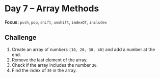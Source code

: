 # Day 7 – Array Methods

**Focus:** `push`, `pop`, `shift`, `unshift`, `indexOf`, `includes`

## Challenge

1. Create an array of numbers `[10, 20, 30, 40]` and add a number at the end.
2. Remove the last element of the array.
3. Check if the array includes the number `20`.
4. Find the index of `30` in the array.
